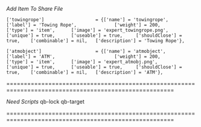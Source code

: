 
*Add Item To Share File*

	['towingrope'] 				 	 = {['name'] = 'towingrope', 			  		['label'] = 'Towing Rope', 				['weight'] = 200, 		['type'] = 'item', 		['image'] = 'expert_towingrope.png', 	['unique'] = true, 		['useable'] = true, 	['shouldClose'] = true,	   ['combinable'] = nil,   ['description'] = 'Towing Rope'},

	['atmobject'] 				 	 = {['name'] = 'atmobject', 			  		['label'] = 'ATM', 						['weight'] = 200, 		['type'] = 'item', 		['image'] = 'expert_atmobj.png', 		['unique'] = true, 		['useable'] = true, 	['shouldClose'] = true,	   ['combinable'] = nil,   ['description'] = 'ATM'},


======================================================================================================

*Need Scripts*
qb-lock
qb-target

======================================================================================================
